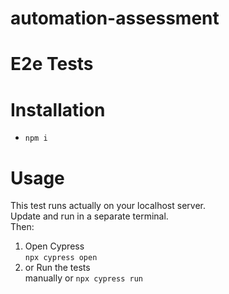 # automation-assessment

# E2e Tests

# Installation

- `npm i`

# Usage

This test runs actually on your localhost server.  
Update and run in a separate terminal.  
Then:

1. Open Cypress  
   `npx cypress open`
2. or Run the tests  
   manually or `npx cypress run`
